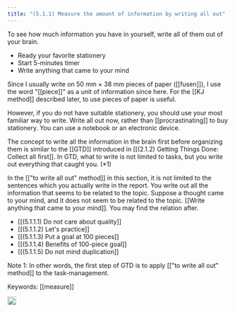```yaml
---
title: "(5.1.1) Measure the amount of information by writing all out"
---
```


To see how much information you have in yourself, write all of them out of your brain.

- Ready your favorite stationery
- Start 5-minutes timer
- Write anything that came to your mind

Since I usually write on 50 mm × 38 mm pieces of paper ([[fusen]]), I use the word "[[piece]]" as a unit of information since here. For the [[KJ method]] described later, to use pieces of paper is useful.

However, if you do not have suitable stationery, you should use your most familiar way to write. Write all out now, rather than [[procrastinating]] to buy stationery. You can use a notebook or an electronic device.

The concept to write all the information in the brain first before organizing them is similar to the [[GTD]] introduced in [[(2.1.2) Getting Things Done: Collect all first]]. In GTD, what to write is not limited to tasks, but you write out everything that caught you. (*1)

In the [["to write all out" method]] in this section, it is not limited to the sentences which you actually write in the report. You write out all the information that seems to be related to the topic. Suppose a thought came to your mind, and it does not seem to be related to the topic. [[Write anything that came to your mind]]. You may find the relation after.

- [[(5.1.1.1) Do not care about quality]]
- [[(5.1.1.2) Let's practice]]
- [[(5.1.1.3) Put a goal at 100 pieces]]
- [[(5.1.1.4) Benefits of 100-piece goal]]
- [[(5.1.1.5) Do not mind duplication]]

Note 1: In other words, the first step of GTD is to apply [["to write all out" method]] to the task-management.

Keywords: [[measure]]

<img src='https://scrapbox.io/api/pages/nishio-en/en/icon' alt='en.icon' height="19.5"/>